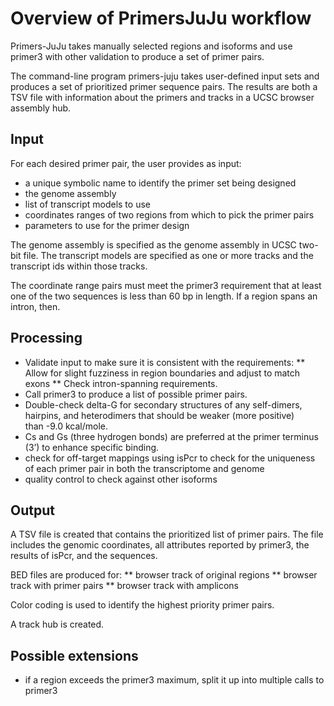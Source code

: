 # Overview of PrimersJuJu workflow

Primers-JuJu takes manually selected regions and isoforms and use
primer3 with other validation to produce a set of primer pairs.

The command-line program primers-juju takes user-defined input sets
and produces a set of prioritized primer sequence pairs.  The results are both
a TSV file with information about the primers and tracks in a UCSC browser
assembly hub.

## Input

For each desired primer pair, the user provides as input:

* a unique symbolic name to identify the primer set being designed
* the genome assembly
* list of transcript models to use
* coordinates ranges of two regions from which to pick the primer pairs
* parameters to use for the primer design

The genome assembly is specified as the genome assembly in UCSC two-bit
file.  The transcript models are specified as one or more tracks and the
transcript ids within those tracks.

The coordinate range pairs must meet the primer3 requirement that at
least one of the two sequences is less than 60 bp in length.  If a region
spans an intron, then. 

## Processing

* Validate input to make sure it is consistent with the requirements:
** Allow for slight fuzziness in region boundaries and adjust to match exons
** Check intron-spanning requirements.
* Call primer3 to produce a list of possible primer pairs.
* Double-check delta-G for secondary structures of any self-dimers, hairpins, and heterodimers that should be weaker (more positive) than -9.0 kcal/mole.
* Cs and Gs (three hydrogen bonds) are preferred at the primer terminus (3’) to enhance specific binding.
* check for off-target mappings using isPcr to check for the uniqueness of each primer pair in both the transcriptome and genome
* quality control to check against other isoforms

## Output

A TSV file is created that contains the prioritized list of primer pairs.
The file includes the genomic coordinates, all attributes reported by primer3,
the results of isPcr, and the sequences.

BED files are produced for:
** browser track of original regions
** browser track with primer pairs
** browser track with amplicons

Color coding is used to identify the highest priority primer pairs.

A track hub is created.

## Possible extensions
* if a region exceeds the primer3 maximum, split it up into multiple calls to primer3

